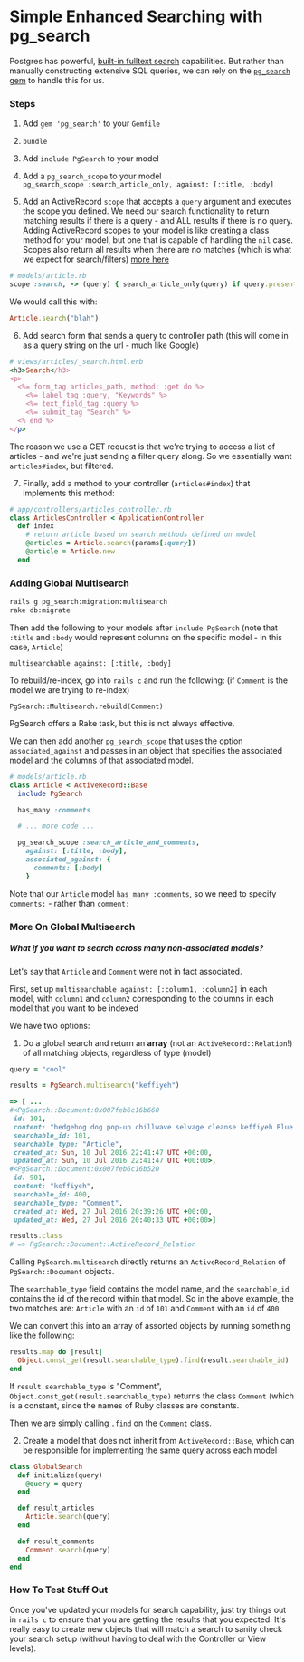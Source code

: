# Simple Enhanced Searching with pg_search

Postgres has powerful, [built-in fulltext search](http://www.postgresql.org/docs/9.5/static/textsearch.html) capabilities. But rather than manually constructing extensive SQL queries, we can rely on the [`pg_search` gem](https://github.com/Casecommons/pg_search/blob/master/README.md) to handle this for us.

### Steps

1. Add `gem 'pg_search'` to your `Gemfile`
2. `bundle`
3. Add `include PgSearch` to your model
4. Add a `pg_search_scope` to your model   
`pg_search_scope :search_article_only, against: [:title, :body]`

5. Add an ActiveRecord `scope` that accepts a `query` argument and executes the scope you defined. We need our search functionality to return matching results if there is a query - and ALL results if there is no query.
Adding ActiveRecord scopes to your model is like creating a class method for your model, but one that is capable of handling the `nil` case. Scopes also return all results when there are no matches (which is what we expect for search/filters) [more here](http://aspiringwebdev.com/use-activerecord-scopes-not-class-methods-in-rails-to-avoid-errors/)
```rb
# models/article.rb
scope :search, -> (query) { search_article_only(query) if query.present? }
```
We would call this with:
```ruby
Article.search("blah")
```
6. Add search form that sends a query to controller path (this will come in as a query string on the url - much like Google)
```rb
# views/articles/_search.html.erb
<h3>Search</h3>
<p>
  <%= form_tag articles_path, method: :get do %>
    <%= label_tag :query, "Keywords" %>
    <%= text_field_tag :query %>
    <%= submit_tag "Search" %>
  <% end %>
</p>
```
The reason we use a GET request is that we're trying to access a list of articles - and we're just sending a filter query along. So we essentially want `articles#index`, but filtered.

7. Finally, add a method to your controller (`articles#index`) that implements this method:

```ruby
# app/controllers/articles_controller.rb
class ArticlesController < ApplicationController
  def index
    # return article based on search methods defined on model
    @articles = Article.search(params[:query])
    @article = Article.new
  end
```

### Adding Global Multisearch

```sh
rails g pg_search:migration:multisearch
rake db:migrate
```

Then add the following to your models after `include PgSearch` (note that `:title` and `:body` would represent columns on the specific model - in this case, `Article`)

`multisearchable against: [:title, :body]`

To rebuild/re-index, go into `rails c` and run the following:
(if `Comment` is the model we are trying to re-index)

`PgSearch::Multisearch.rebuild(Comment)`

PgSearch offers a Rake task, but this is not always effective.

We can then add another `pg_search_scope` that uses the option `associated_against` and passes in an object that specifies the associated model and the columns of that associated model.

```ruby
# models/article.rb
class Article < ActiveRecord::Base
  include PgSearch

  has_many :comments

  # ... more code ...

  pg_search_scope :search_article_and_comments,
    against: [:title, :body],
    associated_against: {
      comments: [:body]
    }
```

Note that our `Article` model `has_many :comments`, so we need to specify `comments:` - rather than `comment:`

### More On Global Multisearch

##### What if you want to search across many **non-associated** models?

Let's say that `Article` and `Comment` were not in fact associated.

First, set up `multisearchable against: [:column1, :column2]` in each model, with `column1` and `column2` corresponding to the columns in each model that you want to be indexed

We have two options:
1) Do a global search and return an **array** (not an `ActiveRecord::Relation`!) of all matching objects, regardless of type (model)

```ruby
query = "cool"

results = PgSearch.multisearch("keffiyeh")

=> [ ...
#<PgSearch::Document:0x007feb6c16b660
 id: 101,
 content: "hedgehog dog pop-up chillwave selvage cleanse keffiyeh Blue bottle selvage art party messenger bag.",
 searchable_id: 101,
 searchable_type: "Article",
 created_at: Sun, 10 Jul 2016 22:41:47 UTC +00:00,
 updated_at: Sun, 10 Jul 2016 22:41:47 UTC +00:00>,
#<PgSearch::Document:0x007feb6c16b520
 id: 901,
 content: "keffiyeh",
 searchable_id: 400,
 searchable_type: "Comment",
 created_at: Wed, 27 Jul 2016 20:39:26 UTC +00:00,
 updated_at: Wed, 27 Jul 2016 20:40:33 UTC +00:00>]

results.class
# => PgSearch::Document::ActiveRecord_Relation
```

Calling `PgSearch.multisearch` directly returns an `ActiveRecord_Relation` of `PgSearch::Document` objects.

The `searchable_type` field contains the model name, and the `searchable_id` contains the id of the record within that model. So in the above example, the two matches are: `Article` with an `id` of `101` and `Comment` with an `id` of `400`.

We can convert this into an array of assorted objects by running something like the following:

```ruby
results.map do |result|
  Object.const_get(result.searchable_type).find(result.searchable_id)
end
```

If `result.searchable_type` is "Comment", `Object.const_get(result.searchable_type)` returns the class `Comment` (which is a constant, since the names of Ruby classes are constants.

Then we are simply calling `.find` on the `Comment` class.

2) Create a model that does not inherit from `ActiveRecord::Base`, which can be responsible for implementing the same query across each model

```ruby
class GlobalSearch
  def initialize(query)
    @query = query
  end

  def result_articles
    Article.search(query)
  end

  def result_comments
    Comment.search(query)
  end
end
```

### How To Test Stuff Out

Once you've updated your models for search capability, just try things out in `rails c` to ensure that you are getting the results that you expected. It's really easy to create new objects that will match a search to sanity check your search setup (without having to deal with the Controller or View levels).
